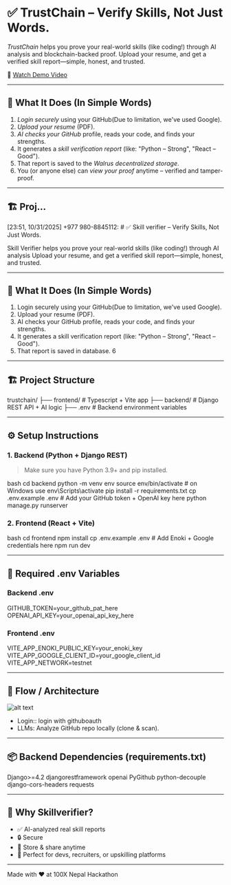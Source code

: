 # ✅ TrustChain – Verify Skills, Not Just Words.

*TrustChain* helps you prove your real-world skills (like coding!) through AI analysis and blockchain-backed proof. Upload your resume, and get a verified skill report—simple, honest, and trusted.

🎥 [Watch Demo Video](https://youtu.be/vqRDQAUKhoQ)

---

## 🧠 What It Does (In Simple Words)

1. *Login securely* using your GitHub(Due to limitation, we've used Google).
2. *Upload your resume* (PDF).
3. *AI checks your GitHub* profile, reads your code, and finds your strengths.
4. It generates a *skill verification report* (like: "Python – Strong", "React – Good").
5. That report is saved to the *Walrus decentralized storage*.
6. You (or anyone else) can *view your proof* anytime – verified and tamper-proof.

---

## 🏗️ Proj…
[23:51, 10/31/2025] +977 980-8845112: # ✅ Skill verifier – Verify Skills, Not Just Words.

Skill Verifier helps you prove your real-world skills (like coding!) through AI analysis Upload your resume, and get a verified skill report—simple, honest, and trusted.


---

## 🧠 What It Does (In Simple Words)

1. Login securely using your GitHub(Due to limitation, we've used Google).
2. Upload your resume (PDF).
3. AI checks your GitHub profile, reads your code, and finds your strengths.
4. It generates a skill verification report (like: "Python – Strong", "React – Good").
5. That report is saved in database.
6
---

## 🏗 Project Structure


trustchain/
├── frontend/     # Typescript + Vite app
├── backend/      # Django REST API + AI logic
├── .env          # Backend environment variables


---

## ⚙ Setup Instructions

### 1. Backend (Python + Django REST)

> Make sure you have Python 3.9+ and pip installed.

bash
cd backend
python -m venv env
source env/bin/activate   # on Windows use env\Scripts\activate
pip install -r requirements.txt
cp .env.example .env      # Add your GitHub token + OpenAI key here
python manage.py runserver


### 2. Frontend (React + Vite)

bash
cd frontend
npm install
cp .env.example .env      # Add Enoki + Google credentials here
npm run dev


---

## 🔑 Required .env Variables

### Backend .env

GITHUB_TOKEN=your_github_pat_here
OPENAI_API_KEY=your_openai_api_key_here


### Frontend .env

VITE_APP_ENOKI_PUBLIC_KEY=your_enoki_key
VITE_APP_GOOGLE_CLIENT_ID=your_google_client_id
VITE_APP_NETWORK=testnet


---

## 🔁 Flow / Architecture

![alt text](image.png)

- Login:: login with githuboauth
- LLMs: Analyze GitHub repo locally (clone & scan).

---

## 📦 Backend Dependencies (requirements.txt)


Django>=4.2
djangorestframework
openai
PyGithub
python-decouple
django-cors-headers
requests


---

## 🚀 Why Skillverifier?

- ✅ AI-analyzed real skill reports
- 🔒 Secure
- 📂 Store & share anytime
- 🧠 Perfect for devs, recruiters, or upskilling platforms

---

Made with ❤ at 100X Nepal Hackathon
